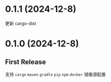 # 0.1.1 (2024-12-8)

更新 cargo-dist

# 0.1.0 (2024-12-8)

## First Release

支持 `cargo` `maven` `gradle` `pip` `npm` `docker` 镜像源配置
